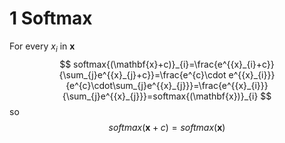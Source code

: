 # 1 Softmax
For every ${x}_{i}$ in $\mathbf{x}$
$$
softmax{(\mathbf{x}+c)}_{i}=\frac{e^{{x}_{i}+c}}{\sum_{j}e^{{x}_{j}+c}}=\frac{e^{c}\cdot e^{{x}_{i}}}{e^{c}\cdot\sum_{j}e^{{x}_{j}}}=\frac{e^{{x}_{i}}}{\sum_{j}e^{{x}_{j}}}=softmax{(\mathbf{x})}_{i}
$$
so
$$
softmax{(\mathbf{x}+c)}=softmax{(\mathbf{x})}
$$
